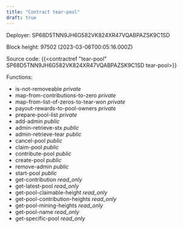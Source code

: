 ```yaml
---
title: "Contract tear-pool"
draft: true
---
```

Deployer: SP68D5TNN9JH6G582VK824XR47VQABPAZSK9C1SD


 



Block height: 97502 (2023-03-06T00:05:16.000Z)

Source code: {{<contractref "tear-pool" SP68D5TNN9JH6G582VK824XR47VQABPAZSK9C1SD tear-pool>}}

Functions:

* is-not-removeable _private_
* map-from-contributions-to-zero _private_
* map-from-list-of-zeros-to-tear-won _private_
* payout-rewards-to-pool-owners _private_
* prepare-pool-list _private_
* add-admin _public_
* admin-retrieve-stx _public_
* admin-retrieve-tear _public_
* cancel-pool _public_
* claim-pool _public_
* contribute-pool _public_
* create-pool _public_
* remove-admin _public_
* start-pool _public_
* get-contribution _read_only_
* get-latest-pool _read_only_
* get-pool-claimable-height _read_only_
* get-pool-contribution-heights _read_only_
* get-pool-mining-heights _read_only_
* get-pool-name _read_only_
* get-specific-pool _read_only_
